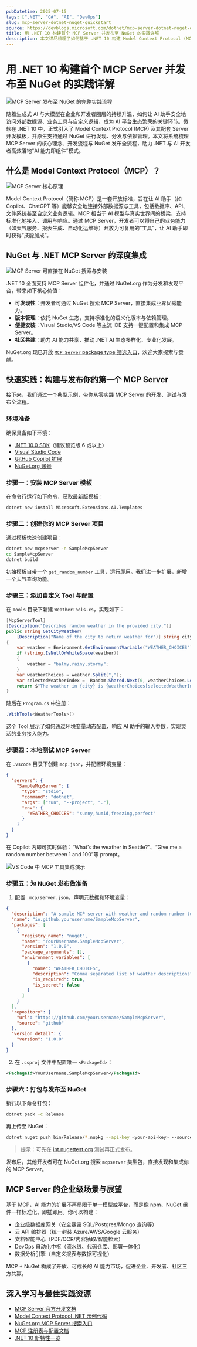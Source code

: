 ```yaml
---
pubDatetime: 2025-07-15
tags: [".NET", "C#", "AI", "DevOps"]
slug: mcp-server-dotnet-nuget-quickstart
source: https://devblogs.microsoft.com/dotnet/mcp-server-dotnet-nuget-quickstart
title: 用 .NET 10 构建首个 MCP Server 并发布至 NuGet 的实践详解
description: 本文详尽梳理了如何基于 .NET 10 构建 Model Context Protocol (MCP) Server，并通过 NuGet 发布，实现 AI 能力的标准化扩展与分发。内容涵盖 MCP 原理、开发流程、NuGet 配置与发布全流程，助你高效打造属于自己的 AI 工具组件。
---
```


# 用 .NET 10 构建首个 MCP Server 并发布至 NuGet 的实践详解

![MCP Server 发布至 NuGet 的完整实践流程](https://devblogs.microsoft.com/dotnet/wp-content/uploads/sites/10/2025/07/mcp-tools-demo.png)

随着生成式 AI 与大模型在企业和开发者圈层的持续升温，如何让 AI 助手安全地访问外部数据源、业务工具与自定义逻辑，成为 AI 平台生态繁荣的关键环节。微软在 .NET 10 中，正式引入了 Model Context Protocol (MCP) 及其配套 Server 开发模板，并原生支持通过 NuGet 进行发现、分发与依赖管理。本文将系统梳理 MCP Server 的核心理念、开发流程与 NuGet 发布全流程，助力 .NET 与 AI 开发者高效落地“AI 能力即组件”模式。

## 什么是 Model Context Protocol（MCP）？

![MCP Server 核心原理](https://devblogs.microsoft.com/dotnet/wp-content/uploads/sites/10/2025/07/nuget-mcp-search.png)

Model Context Protocol（简称 MCP）是一套开放标准，旨在让 AI 助手（如 Copilot、ChatGPT 等）能够安全地连接外部数据源与工具，包括数据库、API、文件系统甚至自定义业务逻辑。MCP 相当于 AI 模型与真实世界间的桥梁，支持标准化地接入、调用与响应。通过 MCP Server，开发者可以将自己的业务能力（如天气服务、报表生成、自动化运维等）开放为可复用的“工具”，让 AI 助手即时获得“技能加成”。

## NuGet 与 .NET MCP Server 的深度集成

![MCP Server 可直接在 NuGet 搜索与安装](https://devblogs.microsoft.com/dotnet/wp-content/uploads/sites/10/2025/07/nuget-mcp-search.png)

.NET 10 全面支持 MCP Server 组件化，并通过 NuGet.org 作为分发和发现平台，带来如下核心价值：

- **可发现性**：开发者可通过 NuGet 搜索 MCP Server，直接集成业界优秀能力。
- **版本管理**：依托 NuGet 生态，支持标准化的语义化版本与依赖管理。
- **便捷安装**：Visual Studio/VS Code 等主流 IDE 支持一键配置和集成 MCP Server。
- **社区共建**：助力 AI 能力共享，推动 .NET AI 生态多样化、专业化发展。

NuGet.org 现已开放 [`MCP Server` package type 筛选入口](https://www.nuget.org/packages?packagetype=McpServer)，欢迎大家探索与贡献。

## 快速实践：构建与发布你的第一个 MCP Server

接下来，我们通过一个典型示例，带你从零实践 MCP Server 的开发、测试与发布全流程。

### 环境准备

确保具备如下环境：

- [.NET 10.0 SDK](https://dotnet.microsoft.com/download/dotnet/10.0)（建议预览版 6 或以上）
- [Visual Studio Code](https://code.visualstudio.com/)
- [GitHub Copilot 扩展](https://marketplace.visualstudio.com/items?itemName=GitHub.copilot)
- [NuGet.org 账号](https://www.nuget.org/users/account/LogOn)

### 步骤一：安装 MCP Server 模板

在命令行运行如下命令，获取最新版模板：

```bash
dotnet new install Microsoft.Extensions.AI.Templates
```

### 步骤二：创建你的 MCP Server 项目

通过模板快速创建项目：

```bash
dotnet new mcpserver -n SampleMcpServer
cd SampleMcpServer
dotnet build
```

初始模板自带一个 `get_random_number` 工具，运行即用。我们进一步扩展，新增一个天气查询功能。

### 步骤三：添加自定义 Tool 与配置

在 `Tools` 目录下新建 `WeatherTools.cs`，实现如下：

```csharp
[McpServerTool]
[Description("Describes random weather in the provided city.")]
public string GetCityWeather(
    [Description("Name of the city to return weather for")] string city)
{
    var weather = Environment.GetEnvironmentVariable("WEATHER_CHOICES");
    if (string.IsNullOrWhiteSpace(weather))
    {
        weather = "balmy,rainy,stormy";
    }
    var weatherChoices = weather.Split(",");
    var selectedWeatherIndex =  Random.Shared.Next(0, weatherChoices.Length);
    return $"The weather in {city} is {weatherChoices[selectedWeatherIndex]}.";
}
```

随后在 `Program.cs` 中注册：

```csharp
.WithTools<WeatherTools>()
```

这个 Tool 展示了如何通过环境变量动态配置、响应 AI 助手的输入参数，实现灵活的业务接入能力。

### 步骤四：本地测试 MCP Server

在 `.vscode` 目录下创建 `mcp.json`，并配置环境变量：

```json
{
  "servers": {
    "SampleMcpServer": {
      "type": "stdio",
      "command": "dotnet",
      "args": ["run", "--project", "."],
      "env": {
        "WEATHER_CHOICES": "sunny,humid,freezing,perfect"
      }
    }
  }
}
```

在 Copilot 内即可实时体验：“What’s the weather in Seattle?”、“Give me a random number between 1 and 100”等 prompt。

![VS Code 中 MCP 工具集成演示](https://devblogs.microsoft.com/dotnet/wp-content/uploads/sites/10/2025/07/mcp-tools-demo.png)

### 步骤五：为 NuGet 发布做准备

1. 配置 `.mcp/server.json`，声明元数据和环境变量：

```json
{
  "description": "A sample MCP server with weather and random number tools",
  "name": "io.github.yourusername/SampleMcpServer",
  "packages": [
    {
      "registry_name": "nuget",
      "name": "YourUsername.SampleMcpServer",
      "version": "1.0.0",
      "package_arguments": [],
      "environment_variables": [
        {
          "name": "WEATHER_CHOICES",
          "description": "Comma separated list of weather descriptions",
          "is_required": true,
          "is_secret": false
        }
      ]
    }
  ],
  "repository": {
    "url": "https://github.com/yourusername/SampleMcpServer",
    "source": "github"
  },
  "version_detail": {
    "version": "1.0.0"
  }
}
```

2. 在 `.csproj` 文件中配置唯一 `<PackageId>`：

```xml
<PackageId>YourUsername.SampleMcpServer</PackageId>
```

### 步骤六：打包与发布至 NuGet

执行以下命令打包：

```bash
dotnet pack -c Release
```

再上传至 NuGet：

```bash
dotnet nuget push bin/Release/*.nupkg --api-key <your-api-key> --source https://api.nuget.org/v3/index.json
```

> 提示：可先在 [int.nugettest.org](https://int.nugettest.org/) 测试再正式发布。

发布后，其他开发者可在 NuGet.org 搜索 `mcpserver` 类型包，直接发现和集成你的 MCP Server。

## MCP Server 的企业级场景与展望

基于 MCP，AI 能力的扩展不再局限于单一模型或平台，而是像 npm、NuGet 组件一样标准化、即插即用。你可以构建：

- 企业级数据库网关（安全暴露 SQL/Postgres/Mongo 查询等）
- 云 API 编排器（统一封装 Azure/AWS/Google 云服务）
- 文档智能中心（PDF/OCR/内容抽取/智能检索）
- DevOps 自动化中枢（流水线、代码仓库、部署一体化）
- 数据分析引擎（自定义报表与数据可视化）

MCP + NuGet 构成了开放、可成长的 AI 能力市场，促进企业、开发者、社区三方共赢。

## 深入学习与最佳实践资源

- [MCP Server 官方开发文档](https://learn.microsoft.com/dotnet/ai/quickstarts/build-mcp-server)
- [Model Context Protocol .NET 示例代码](https://github.com/microsoft/mcp-dotnet-samples)
- [NuGet.org MCP Server 搜索入口](https://www.nuget.org/packages?packagetype=mcpserver)
- [MCP 注册表与配置文档](https://github.com/modelcontextprotocol/registry)
- [.NET 10 新特性一览](https://learn.microsoft.com/dotnet/core/whats-new/dotnet-10/overview)
